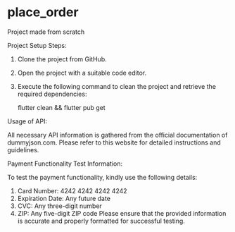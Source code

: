 # place_order



Project made from scratch

Project Setup Steps:

1. Clone the project from GitHub.
2. Open the project with a suitable code editor.
3. Execute the following command to clean the project and retrieve the required dependencies:

   flutter clean && flutter pub get

Usage of API:

All necessary API information is gathered from the official documentation of dummyjson.com. Please refer to this website for detailed instructions and guidelines.

Payment Functionality Test Information:

To test the payment functionality, kindly use the following details:

1. Card Number: 4242 4242 4242 4242
2. Expiration Date: Any future date
3. CVC: Any three-digit number
4. ZIP: Any five-digit ZIP code
Please ensure that the provided information is accurate and properly formatted for successful testing.
